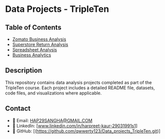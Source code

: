 # Data Projects - TripleTen

## Table of Contents
- [Zomato Business Analysis](./Zomato_Business_Analysis/README.md)
- [Superstore Return Analysis](./Superstore_Return_Analysis/README.md)
- [Spreadsheet Analysis](./Spreadsheet_Analysis/README.md)
- [Business Analytics ](./Business_Analytics/README.md)

## Description
This repository contains data analysis projects completed as part of the TripleTen course. Each project includes a detailed README file, datasets, code files, and visualizations where applicable.

## Contact
- 📧 Email: HAP29SANGHA@GMAIL.COM  
- 💼 LinkedIn: [www.linkedin.com/in/harpreet-kaur-29031991s1]  
- 🔗 GitHub: [(https://github.com/qwwerty123/Data_projects_TripleTen.git)]
